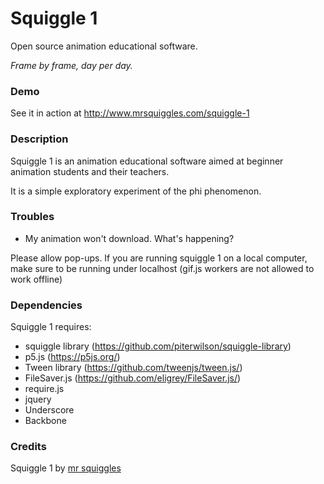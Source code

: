# Squiggle 1
Open source animation educational software. 

*Frame by frame, day per day.*

### Demo

See it in action at http://www.mrsquiggles.com/squiggle-1

### Description

Squiggle 1 is an animation educational software aimed at beginner animation students and their teachers. 

It is a simple exploratory experiment of the phi phenomenon.

### Troubles

* My animation won't download. What's happening?

Please allow pop-ups. If you are running squiggle 1 on a local computer, make sure to be running under localhost (gif.js workers are not allowed to work offline)

### Dependencies

Squiggle 1 requires:

* squiggle library (https://github.com/piterwilson/squiggle-library)
* p5.js (https://p5js.org/)
* Tween library (https://github.com/tweenjs/tween.js/)
* FileSaver.js (https://github.com/eligrey/FileSaver.js/)
* require.js
* jquery
* Underscore
* Backbone

### Credits

Squiggle 1 by [mr squiggles](http://www.mrsquiggles.com/about)

